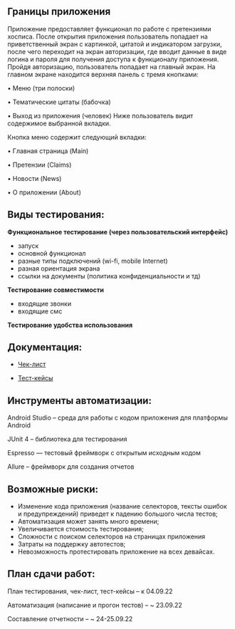 ## Границы приложения

Приложение предоставляет функционал по работе с претензиями хосписа.
После открытия приложения пользователь попадает на приветственный экран с картинкой, цитатой и индикатором загрузки, после чего переходит на экран авторизации, где вводит данные в виде логина и пароля для получения доступа к функционалу приложения.
Пройдя авторизацию, пользователь попадает на главный экран. На главном экране находится верхняя панель с тремя кнопками:

•	Меню (три полоски)

•	Тематические цитаты (бабочка)

•	Выход из приложения (человек)
Ниже пользователь видит содержимое выбранной вкладки.

Кнопка меню содержит следующий вкладки:

•	Главная страница (Main)

•	Претензии (Claims)

•	Новости (News)

•	О приложении (About)


## Виды тестирования:

**Функциональное тестирование (через пользовательский интерфейс)**

- запуск
- основной функционал
- разные типы подключений (wi-fi, mobile Internet)
- разная ориентация экрана
- ссылки на документы (политика конфиденциальности и тд)

**Тестирование совместимости**
- входящие звонки
- входящие смс

**Тестирование удобства использования**


## Документация:

- [Чек-лист](https://github.com/Lyuda-Ostroumova/Diplom/blob/main/Cases.xlsx)

- [Тест-кейсы](https://github.com/Lyuda-Ostroumova/Diplom/blob/main/Check.xlsx)

## Инструменты автоматизации:

Android Studio – среда для работы с кодом приложения для платформы Android

JUnit 4	– библиотека для тестирования

Espresso — тестовый фреймворк с открытым исходным кодом

Allure – фреймворк для создания отчетов 

## Возможные риски:
- Изменение кода приложения (название селекторов, тексты ошибок и предупреждений) приведет к падению большого числа тестов;
- Автоматизация может занять много времени;
- Увеличивается стоимость тестирования;
- Сложности с поиском селекторов на страницах приложения
- Затраты на поддержку автотестов;
- Невозможность протестировать приложение на всех девайсах.

## План сдачи работ:

План тестирования, чек-лист, тест-кейсы – к 04.09.22

Автоматизация (написание и прогон тестов) – ~ 23.09.22

Составление отчетности – ~ 24-25.09.22
